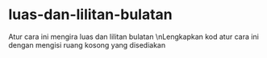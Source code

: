 # luas-dan-lilitan-bulatan
Atur cara ini mengira luas dan lilitan bulatan
\nLengkapkan kod atur cara ini dengan mengisi ruang kosong yang disediakan
